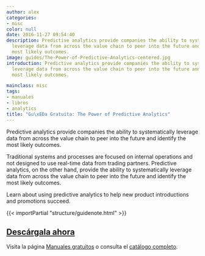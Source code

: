 ```yaml
---
author: alex
categories:
- misc
color: null
date: 2016-11-27 09:54:40
description: Predictive analytics provide companies the ability to systematically
  leverage data from across the value chain to peer into the future and identify the
  most likely outcomes.
image: guides/The-Power-of-Predictive-Analytics-centered.jpg
introduction: Predictive analytics provide companies the ability to systematically
  leverage data from across the value chain to peer into the future and identify the
  most likely outcomes.

mainclass: misc
tags:
- manuales
- libros
- analytics
title: "Gu\xEDa Gratuita: The Power of Predictive Analytics"
---
```


<figure>
   <amp-img on="tap:lightbox1" role="button" tabindex="0" layout="responsive" src="/img/guides/The-Power-of-Predictive-Analytics-centered.jpg" alt="{{ title }}" title="{{ title }}" width="800" height="420">
   </amp-img>
</figure>

Predictive analytics provide companies the ability to systematically leverage data from across the value chain to peer into the future and identify the most likely outcomes.

Traditional systems and processes are focused on internal operations and not designed to use real-time data from trading partners. Predictive analytics, on the other hand, provide the ability to systematically leverage data from across the value chain to peer into the future and identify the most likely outcomes.

Learn about using predictive analytics to help new product introductions and promotions succeed.

{{< importPartial "structure/guidenote.html" >}}

<div class="button-post">
  <h2><a href="http://bashyc-blogspot.tradepub.com/c/pubRD.mpl?sr=oc&_t=oc:&qf=w_eope20" target="_blank">Descárgala ahora</a></h2>
</div>

Visita la página [Manuales gratuitos][1] o consulta el [catálogo completo][2].

<!--more--><!--ad-->

[1]: https://elbauldelprogramador.com/manuales-gratuitos/
[2]: http://elbauldelprogramador.tradepub.com/category/information-technology/1207/ "Catálogo completo de Guías gratuítas "
